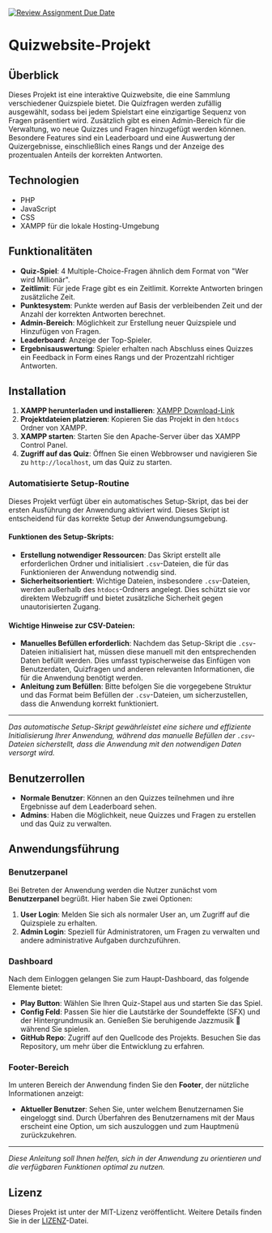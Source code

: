 [![Review Assignment Due Date](https://classroom.github.com/assets/deadline-readme-button-24ddc0f5d75046c5622901739e7c5dd533143b0c8e959d652212380cedb1ea36.svg)](https://classroom.github.com/a/uTZu5Ndq)
# Quizwebsite-Projekt

## Überblick
Dieses Projekt ist eine interaktive Quizwebsite, die eine Sammlung verschiedener Quizspiele bietet. Die Quizfragen werden zufällig ausgewählt, sodass bei jedem Spielstart eine einzigartige Sequenz von Fragen präsentiert wird. Zusätzlich gibt es einen Admin-Bereich für die Verwaltung, wo neue Quizzes und Fragen hinzugefügt werden können. Besondere Features sind ein Leaderboard und eine Auswertung der Quizergebnisse, einschließlich eines Rangs und der Anzeige des prozentualen Anteils der korrekten Antworten.

## Technologien
- PHP
- JavaScript
- CSS
- XAMPP für die lokale Hosting-Umgebung

## Funktionalitäten
- **Quiz-Spiel**: 4 Multiple-Choice-Fragen ähnlich dem Format von "Wer wird Millionär".
- **Zeitlimit**: Für jede Frage gibt es ein Zeitlimit. Korrekte Antworten bringen zusätzliche Zeit.
- **Punktesystem**: Punkte werden auf Basis der verbleibenden Zeit und der Anzahl der korrekten Antworten berechnet.
- **Admin-Bereich**: Möglichkeit zur Erstellung neuer Quizspiele und Hinzufügen von Fragen.
- **Leaderboard**: Anzeige der Top-Spieler.
- **Ergebnisauswertung**: Spieler erhalten nach Abschluss eines Quizzes ein Feedback in Form eines Rangs und der Prozentzahl richtiger Antworten.

## Installation
1. **XAMPP herunterladen und installieren**: [XAMPP Download-Link](https://www.apachefriends.org/download.html)
2. **Projektdateien platzieren**: Kopieren Sie das Projekt in den `htdocs` Ordner von XAMPP.
3. **XAMPP starten**: Starten Sie den Apache-Server über das XAMPP Control Panel.
4. **Zugriff auf das Quiz**: Öffnen Sie einen Webbrowser und navigieren Sie zu `http://localhost`, um das Quiz zu starten.

### Automatisierte Setup-Routine

Dieses Projekt verfügt über ein automatisches Setup-Skript, das bei der ersten Ausführung der Anwendung aktiviert wird. Dieses Skript ist entscheidend für das korrekte Setup der Anwendungsumgebung.

#### Funktionen des Setup-Skripts:
- **Erstellung notwendiger Ressourcen**: Das Skript erstellt alle erforderlichen Ordner und initialisiert `.csv`-Dateien, die für das Funktionieren der Anwendung notwendig sind.
- **Sicherheitsorientiert**: Wichtige Dateien, insbesondere `.csv`-Dateien, werden außerhalb des `htdocs`-Ordners angelegt. Dies schützt sie vor direktem Webzugriff und bietet zusätzliche Sicherheit gegen unautorisierten Zugang.

#### Wichtige Hinweise zur CSV-Dateien:
- **Manuelles Befüllen erforderlich**: Nachdem das Setup-Skript die `.csv`-Dateien initialisiert hat, müssen diese manuell mit den entsprechenden Daten befüllt werden. Dies umfasst typischerweise das Einfügen von Benutzerdaten, Quizfragen und anderen relevanten Informationen, die für die Anwendung benötigt werden.
- **Anleitung zum Befüllen**: Bitte befolgen Sie die vorgegebene Struktur und das Format beim Befüllen der `.csv`-Dateien, um sicherzustellen, dass die Anwendung korrekt funktioniert.


---

*Das automatische Setup-Skript gewährleistet eine sichere und effiziente Initialisierung Ihrer Anwendung, während das manuelle Befüllen der `.csv`-Dateien sicherstellt, dass die Anwendung mit den notwendigen Daten versorgt wird.*

## Benutzerrollen
- **Normale Benutzer**: Können an den Quizzes teilnehmen und ihre Ergebnisse auf dem Leaderboard sehen.
- **Admins**: Haben die Möglichkeit, neue Quizzes und Fragen zu erstellen und das Quiz zu verwalten.

## Anwendungsführung

### Benutzerpanel

Bei Betreten der Anwendung werden die Nutzer zunächst vom **Benutzerpanel** begrüßt. Hier haben Sie zwei Optionen:

1. **User Login**: Melden Sie sich als normaler User an, um Zugriff auf die Quizspiele zu erhalten.
2. **Admin Login**: Speziell für Administratoren, um Fragen zu verwalten und andere administrative Aufgaben durchzuführen.

### Dashboard

Nach dem Einloggen gelangen Sie zum Haupt-Dashboard, das folgende Elemente bietet:

- **Play Button**: Wählen Sie Ihren Quiz-Stapel aus und starten Sie das Spiel.
- **Config Feld**: Passen Sie hier die Lautstärke der Soundeffekte (SFX) und der Hintergrundmusik an. Genießen Sie beruhigende Jazzmusik 🎷 während Sie spielen.
- **GitHub Repo**: Zugriff auf den Quellcode des Projekts. Besuchen Sie das Repository, um mehr über die Entwicklung zu erfahren.

### Footer-Bereich

Im unteren Bereich der Anwendung finden Sie den **Footer**, der nützliche Informationen anzeigt:

- **Aktueller Benutzer**: Sehen Sie, unter welchem Benutzernamen Sie eingeloggt sind. Durch Überfahren des Benutzernamens mit der Maus erscheint eine Option, um sich auszuloggen und zum Hauptmenü zurückzukehren.

---

*Diese Anleitung soll Ihnen helfen, sich in der Anwendung zu orientieren und die verfügbaren Funktionen optimal zu nutzen.*

## Lizenz
Dieses Projekt ist unter der MIT-Lizenz veröffentlicht. Weitere Details finden Sie in der [LIZENZ](LICENSE)-Datei.
